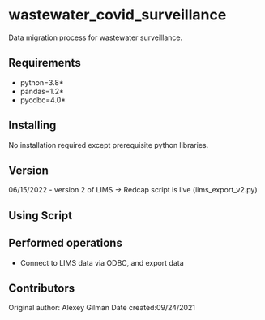 # wastewater_covid_surveillance
Data migration process for wastewater surveillance.  



## Requirements
- python=3.8*
- pandas=1.2*
- pyodbc=4.0*

## Installing
No installation required except prerequisite python libraries. 

## Version
06/15/2022 - version 2 of LIMS -> Redcap script is live (lims_export_v2.py)

## Using Script


## Performed operations
- Connect to LIMS data via ODBC, and export data



## Contributors
Original author: Alexey Gilman
Date created:09/24/2021
